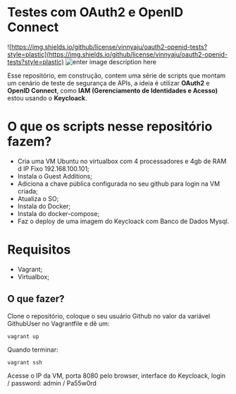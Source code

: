 # Testes com OAuth2 e OpenID Connect

![https://img.shields.io/github/license/vinnyaju/oauth2-openid-tests?style=plastic](https://img.shields.io/github/license/vinnyaju/oauth2-openid-tests?style=plastic) ![enter image description here](https://img.shields.io/badge/Status-Em%20constru%C3%A7%C3%A3o-orange?style=plastic)

Esse repositório, em construção, contem uma série de scripts que montam um cenário de teste de segurança de APIs, a ideia é utilizar **OAuth2** e **OpenID Connect**, como **IAM (Gerenciamento de Identidades e Acesso)** estou usando o **Keycloack**.

# O que os scripts nesse repositório fazem?

* Cria uma VM Ubuntu no virtualbox com 4 processadores e 4gb de RAM d IP Fixo 192.168.100.101;
* Instala o Guest Additions;
* Adiciona a chave pública configurada no seu github para login na VM criada;
* Atualiza o SO;
* Instala do Docker;
* Instala do docker-compose;
* Faz o deploy de uma imagem do Keycloack com Banco de Dados Mysql.

# Requisitos
* Vagrant;
* Virtualbox;

## O que fazer?

Clone o repositório, coloque o seu usuário Github no valor da variável GithubUser no Vagrantfile e dê um:

    vagrant up

Quando terminar:

    vagrant ssh

Acesse o IP da VM, porta 8080 pelo browser, interface do Keycloack, login / password: admin / Pa55w0rd